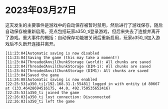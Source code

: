 # 2023年03月27日
这天发生的主要事件是游戏中的自动保存被暂时禁用，然后进行了游戏保存，随后自动保存被重新启用。亮点包括玩家a350_ti登录游戏，但后来失去了连接并离开了游戏。重大事件的概括：自动保存功能被关闭后重新启用，玩家a350_ti加入游戏后不久断开连接并离开。
```
[11:23:04]Automatic saving is now disabled
[11:23:04]Saving the game (this may take a moment!)
[11:23:04]ThreadedAnvilChunkStorage (world): All chunks are saved
[11:23:04]ThreadedAnvilChunkStorage (DIM-1): All chunks are saved
[11:23:04]ThreadedAnvilChunkStorage (DIM1): All chunks are saved
[11:23:04]Saved the game
[11:24:08]Automatic saving is now enabled
[22:25:53]a350_ti[/192.168.31.1:55481] logged in with entity id 80667 at (133.46428694516175, 44.0, 492.750535652416)
[22:25:53]a350_ti joined the game
[22:26:03]a350_ti lost connection: Disconnected
[22:26:03]a350_ti left the game
```
